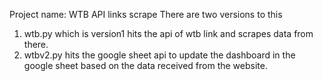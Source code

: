 Project name: WTB API links scrape
There are two versions to this
1. wtb.py which is version1 hits the api of wtb link and scrapes data from there.
2. wtbv2.py hits the google sheet api to update the dashboard in the google sheet based on the data received from the website.
